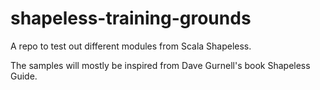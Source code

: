 # shapeless-training-grounds
A repo to test out different modules from Scala Shapeless.

The samples will mostly be inspired from Dave Gurnell's book Shapeless Guide.
